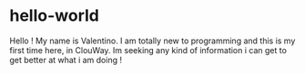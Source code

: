 # hello-world

Hello ! My name is Valentino. I am totally new to programming and this is my first time
here, in ClouWay. Im seeking any kind of information i can get to get better at what i
am doing !
